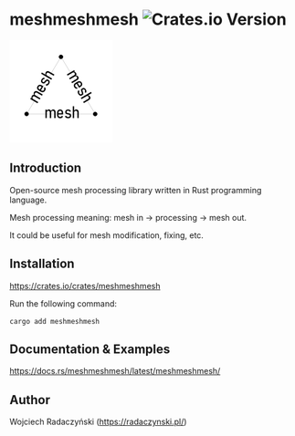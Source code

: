 # meshmeshmesh ![Crates.io Version](https://img.shields.io/crates/v/meshmeshmesh)

![meshmeshmesh](/img/meshmeshmesh180.bmp)

## Introduction

Open-source mesh processing library written in Rust programming language.

Mesh processing meaning: mesh in -> processing -> mesh out.

It could be useful for mesh modification, fixing, etc.

## Installation

https://crates.io/crates/meshmeshmesh

Run the following command:

```text
cargo add meshmeshmesh
```

## Documentation & Examples

https://docs.rs/meshmeshmesh/latest/meshmeshmesh/

## Author

Wojciech Radaczyński (https://radaczynski.pl/)
